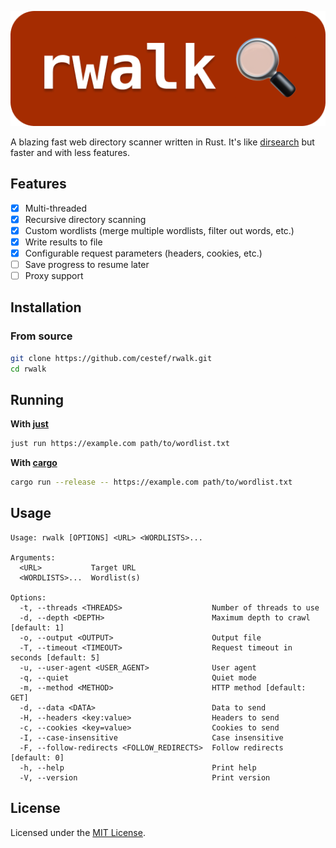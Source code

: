 <p align="center">
    <img src="assets/header.png" alt="rwalk" />
</p>

A blazing fast web directory scanner written in Rust. It's like [dirsearch](
    https://github.com/maurosoria/dirsearch) but faster and with less features.

## Features

- [x] Multi-threaded
- [x] Recursive directory scanning
- [x] Custom wordlists (merge multiple wordlists, filter out words, etc.) 
- [x] Write results to file
- [x] Configurable request parameters (headers, cookies, etc.)
- [ ] Save progress to resume later
- [ ] Proxy support

## Installation

### From source

```bash
git clone https://github.com/cestef/rwalk.git
cd rwalk
```

## Running

**With [just](https://github.com/casey/just)**

```bash
just run https://example.com path/to/wordlist.txt
```

**With [cargo](
    https://doc.rust-lang.org/cargo/getting-started/installation.html)**

```bash
cargo run --release -- https://example.com path/to/wordlist.txt
```

## Usage

```text
Usage: rwalk [OPTIONS] <URL> <WORDLISTS>...

Arguments:
  <URL>           Target URL
  <WORDLISTS>...  Wordlist(s)

Options:
  -t, --threads <THREADS>                    Number of threads to use
  -d, --depth <DEPTH>                        Maximum depth to crawl [default: 1]
  -o, --output <OUTPUT>                      Output file
  -T, --timeout <TIMEOUT>                    Request timeout in seconds [default: 5]
  -u, --user-agent <USER_AGENT>              User agent
  -q, --quiet                                Quiet mode
  -m, --method <METHOD>                      HTTP method [default: GET]
  -d, --data <DATA>                          Data to send
  -H, --headers <key:value>                  Headers to send
  -c, --cookies <key=value>                  Cookies to send
  -I, --case-insensitive                     Case insensitive
  -F, --follow-redirects <FOLLOW_REDIRECTS>  Follow redirects [default: 0]
  -h, --help                                 Print help
  -V, --version                              Print version
```

## License

Licensed under the [MIT License](LICENSE).
